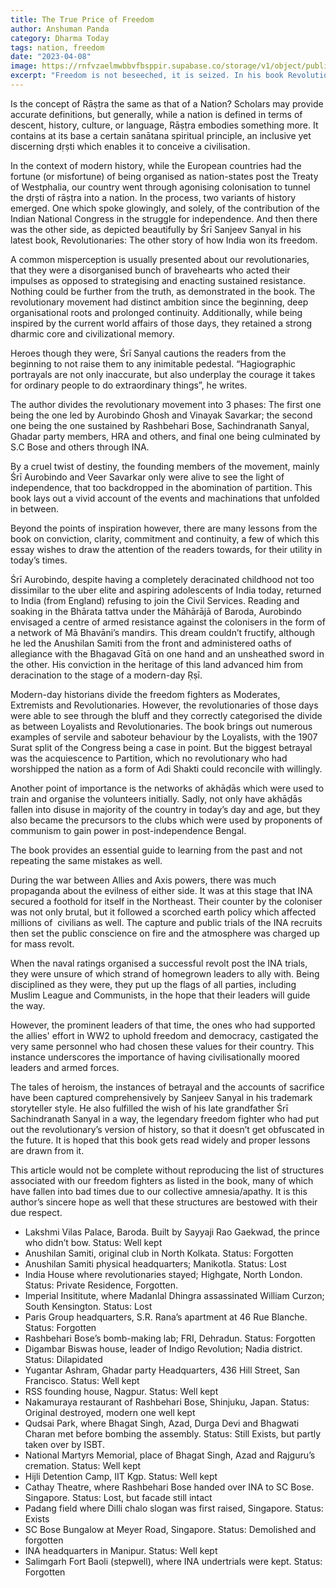 ```yaml
---
title: The True Price of Freedom
author: Anshuman Panda
category: Dharma Today
tags: nation, freedom
date: "2023-04-08"
image: https://rnfvzaelmwbbvfbsppir.supabase.co/storage/v1/object/public/brhatwebsite/05dhiti/priceoffreedom.webp
excerpt: "Freedom is not beseeched, it is seized. In his book Revolutionaries, Sanjeev Sanyal describes the true import of this statement, through the lives, wills and actions of our lesser-known freedom fighters."
---
```


Is the concept of Rāṣṭra the same as that of a Nation? Scholars may provide accurate definitions, but generally, while a nation is defined in terms of descent, history, culture, or language, Rāṣṭra embodies something more. It contains at its base a certain sanātana spiritual principle, an inclusive yet discerning dṛṣti which enables it to conceive a civilisation.

In the context of modern history, while the European countries had the fortune (or misfortune) of being organised as nation-states post the Treaty of Westphalia, our country went through agonising colonisation to tunnel the dṛṣti of rāṣṭra into a nation. In the process, two variants of history emerged. One which spoke glowingly, and solely, of the contribution of the Indian National Congress in the struggle for independence. And then there was the other side, as depicted beautifully by Śrī Sanjeev Sanyal in his latest book, Revolutionaries: The other story of how India won its freedom.

A common misperception is usually presented about our revolutionaries, that they were a disorganised bunch of bravehearts who acted their impulses as opposed to strategising and enacting sustained resistance. Nothing could be further from the truth, as demonstrated in the book. The revolutionary movement had distinct ambition since the beginning, deep organisational roots and prolonged continuity. Additionally, while being inspired by the current world affairs of those days, they retained a strong dharmic core and civilizational memory.

Heroes though they were, Śrī Sanyal cautions the readers from the beginning to not raise them to any inimitable pedestal. “Hagiographic portrayals are not only inaccurate, but also underplay the courage it takes for ordinary people to do extraordinary things”, he writes.

The author divides the revolutionary movement into 3 phases: The first one being the one led by Aurobindo Ghosh and Vinayak Savarkar; the second one being the one sustained by Rashbehari Bose, Sachindranath Sanyal, Ghadar party members, HRA and others, and final one being culminated by S.C Bose and others through INA.

By a cruel twist of destiny, the founding members of the movement, mainly Śrī Aurobindo and Veer Savarkar only were alive to see the light of independence, that too backdropped in the abomination of partition. This book lays out a vivid account of the events and machinations that unfolded in between.

Beyond the points of inspiration however, there are many lessons from the book on conviction, clarity, commitment and continuity, a few of which this essay wishes to draw the attention of the readers towards, for their utility in today’s times.

Śrī Aurobindo, despite having a completely deracinated childhood not too dissimilar to the uber elite and aspiring adolescents of India today, returned to India (from England) refusing to join the Civil Services. Reading and soaking in the Bhārata tattva under the Māhārājā of Baroda, Aurobindo envisaged a centre of armed resistance against the colonisers in the form of a network of Mā Bhavāni’s mandirs. This dream couldn’t fructify, although he led the Anushilan Samiti from the front and administered oaths of allegiance with the Bhagavad Gītā on one hand and an unsheathed sword in the other. His conviction in the heritage of this land advanced him from deracination to the stage of a modern-day Ṛṣī.

Modern-day historians divide the freedom fighters as Moderates, Extremists and Revolutionaries. However, the revolutionaries of those days were able to see through the bluff and they correctly categorised the divide as between Loyalists and Revolutionaries. The book brings out numerous examples of servile and saboteur behaviour by the Loyalists, with the 1907 Surat split of the Congress being a case in point. But the biggest betrayal was the acquiescence to Partition, which no revolutionary who had worshipped the nation as a form of Adi Shakti could reconcile with willingly.

Another point of importance is the networks of akhāḍās which were used to train and organise the volunteers initially. Sadly, not only have akhāḍās fallen into disuse in majority of the country in today’s day and age, but they also became the precursors to the clubs which were used by proponents of communism to gain power in post-independence Bengal.

The book provides an essential guide to learning from the past and not repeating the same mistakes as well.

During the war between Allies and Axis powers, there was much propaganda about the evilness of either side. It was at this stage that INA secured a foothold for itself in the Northeast. Their counter by the coloniser was not only brutal, but it followed a scorched earth policy which affected millions of  civilians as well. The capture and public trials of the INA recruits then set the public conscience on fire and the atmosphere was charged up for mass revolt.

When the naval ratings organised a successful revolt post the INA trials, they were unsure of which strand of homegrown leaders to ally with. Being disciplined as they were, they put up the flags of all parties, including Muslim League and Communists, in the hope that their leaders will guide the way.

However, the prominent leaders of that time, the ones who had supported the allies' effort in WW2 to uphold freedom and democracy, castigated the very same personnel who had chosen these values for their country. This instance underscores the importance of having civilisationally moored leaders and armed forces.

The tales of heroism, the instances of betrayal and the accounts of sacrifice have been captured comprehensively by Sanjeev Sanyal in his trademark storyteller style. He also fulfilled the wish of his late grandfather Śrī Sachindranath Sanyal in a way, the legendary freedom fighter who had put out the revolutionary’s version of history, so that it doesn’t get obfuscated in the future. It is hoped that this book gets read widely and proper lessons are drawn from it.

This article would not be complete without reproducing the list of structures associated with our freedom fighters as listed in the book, many of which have fallen into bad times due to our collective amnesia/apathy. It is this author’s sincere hope as well that these structures are bestowed with their due respect.

- Lakshmi Vilas Palace, Baroda. Built by Sayyaji Rao Gaekwad, the prince who didn’t bow. Status: Well kept
- Anushilan Samiti, original club in North Kolkata. Status: Forgotten
- Anushilan Samiti physical headquarters; Manikotla. Status: Lost
- India House where revolutionaries stayed; Highgate, North London. Status: Private Residence, Forgotten. 
- Imperial Insititute, where Madanlal Dhingra assassinated William Curzon; South Kensington. Status: Lost
- Paris Group headquarters, S.R. Rana’s apartment at 46 Rue Blanche. Status: Forgotten
- Rashbehari Bose’s bomb-making lab; FRI, Dehradun. Status: Forgotten
- Digambar Biswas house, leader of Indigo Revolution; Nadia district. Status: Dilapidated
- Yugantar Ashram, Ghadar party Headquarters, 436 Hill Street, San Francisco. Status: Well kept
- RSS founding house, Nagpur. Status: Well kept
- Nakamuraya restaurant of Rashbehari Bose, Shinjuku, Japan. Status: Original destroyed, modern one well kept
- Qudsai Park, where Bhagat Singh, Azad, Durga Devi and Bhagwati Charan met before bombing the assembly. Status: Still Exists, but partly taken over by ISBT.
- National Martyrs Memorial, place of Bhagat Singh, Azad and Rajguru’s cremation. Status: Well kept
- Hijli Detention Camp, IIT Kgp. Status: Well kept
- Cathay Theatre, where Rashbehari Bose handed over INA to SC Bose. Singapore. Status: Lost, but facade still intact
- Padang field where Dilli chalo slogan was first raised, Singapore. Status: Exists
- SC Bose Bungalow at Meyer Road, Singapore. Status: Demolished and forgotten
- INA headquarters in Manipur. Status: Well kept
- Salimgarh Fort Baoli (stepwell), where INA undertrials were kept. Status: Forgotten